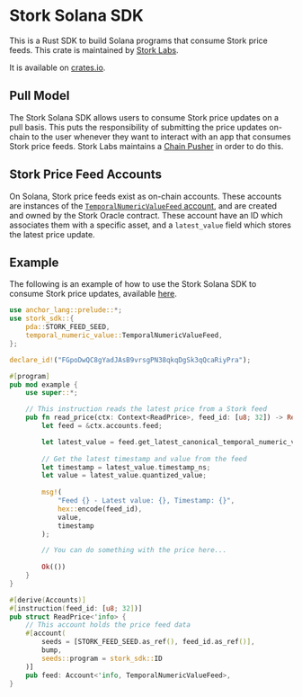 # Stork Solana SDK

This is a Rust SDK to build Solana programs that consume Stork price feeds. This crate is maintained by [Stork Labs](https://stork.network).

It is available on [crates.io](https://crates.io/crates/stork-sdk).

## Pull Model

The Stork Solana SDK allows users to consume Stork price updates on a pull basis. This puts the responsibility of submitting the price updates on-chain to the user whenever they want to interact with an app that consumes Stork price feeds. Stork Labs maintains a [Chain Pusher](https://github.com/stork-oracle/stork-external/apps/docs/chain_pusher) in order to do this.

## Stork Price Feed Accounts

On Solana, Stork price feeds exist as on-chain accounts. These accounts are instances of the [`TemporalNumericValueFeed` account](./src/temporal_numeric_value.rs), and are created and owned by the Stork Oracle contract. These account have an ID which associates them with a specific asset, and a `latest_value` field which stores the latest price update.

## Example

The following is an example of how to use the Stork Solana SDK to consume Stork price updates, available [here](https://github.com/Stork-Oracle/stork-external/tree/main/examples/solana).

```rust
use anchor_lang::prelude::*;
use stork_sdk::{
    pda::STORK_FEED_SEED,
    temporal_numeric_value::TemporalNumericValueFeed,
};

declare_id!("FGpoDwQC8gYadJAsB9vrsgPN38qkqDgSk3qQcaRiyPra");

#[program]
pub mod example {
    use super::*;

    // This instruction reads the latest price from a Stork feed
    pub fn read_price(ctx: Context<ReadPrice>, feed_id: [u8; 32]) -> Result<()> {
        let feed = &ctx.accounts.feed;

        let latest_value = feed.get_latest_canonical_temporal_numeric_value_unchecked(&feed_id)?;
        
        // Get the latest timestamp and value from the feed
        let timestamp = latest_value.timestamp_ns;
        let value = latest_value.quantized_value;
        
        msg!(
            "Feed {} - Latest value: {}, Timestamp: {}", 
            hex::encode(feed_id),
            value,
            timestamp
        );

        // You can do something with the price here...
        
        Ok(())
    }
}

#[derive(Accounts)]
#[instruction(feed_id: [u8; 32])]
pub struct ReadPrice<'info> {
    // This account holds the price feed data
    #[account(
        seeds = [STORK_FEED_SEED.as_ref(), feed_id.as_ref()],
        bump,
        seeds::program = stork_sdk::ID
    )]
    pub feed: Account<'info, TemporalNumericValueFeed>,
}
```
